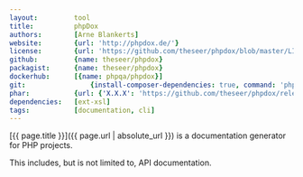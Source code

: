 ```yaml
---
layout:         tool
title:          phpDox
authors:        [Arne Blankerts]
website:        {url: 'http://phpdox.de/'}
license:        {url: 'https://github.com/theseer/phpdox/blob/master/LICENSE', label: 'BSD 3-clause "New" or "Revised" License'}
github:         {name: theseer/phpdox}
packagist:      {name: theseer/phpdox}               
dockerhub:      [{name: phpqa/phpdox}]     
git:                {install-composer-dependencies: true, command: 'php phpdox'}
phar:           {url: {'X.X.X': 'https://github.com/theseer/phpdox/releases/download/X.X.X/phpdox-X.X.X.phar'}}
dependencies:   [ext-xsl]  
tags:           [documentation, cli] 
---
```


[{{ page.title }}]({{ page.url | absolute_url }}) is a documentation generator for PHP projects.
 
<!--more--> 

This includes, but is not limited to, API documentation.
